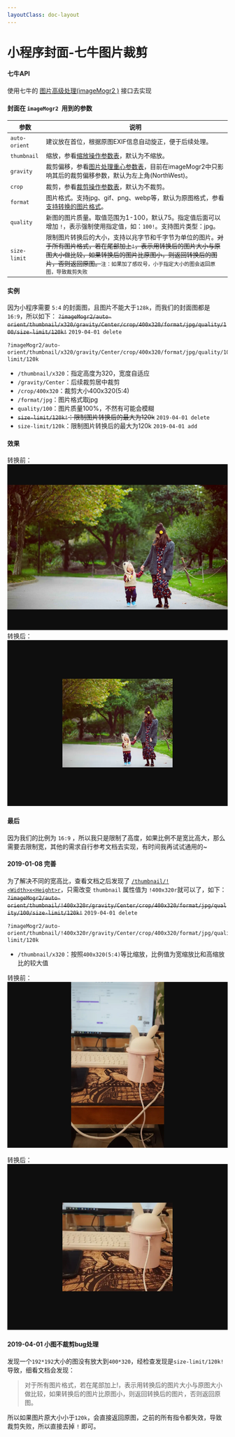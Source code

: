 ```yaml
---
layoutClass: doc-layout
---
```


# 小程序封面-七牛图片裁剪
#### 七牛API
使用七牛的 [图片高级处理(imageMogr2 )](https://developer.qiniu.com/dora/manual/1270/the-advanced-treatment-of-images-imagemogr2) 接口去实现

#### 封面在 ```imageMogr2 ```用到的参数
| 参数 | 说明 | 
| - | - | 
| ```auto-orient``` | 建议放在首位，根据原图EXIF信息自动旋正，便于后续处理。 | 
| ```thumbnail``` | 缩放，参看[缩放操作参数表](https://developer.qiniu.com/dora/manual/1270/the-advanced-treatment-of-images-imagemogr2#imagemogr2-thumbnail-spec)，默认为不缩放。| 
| ```gravity``` | 裁剪偏移，参看[图片处理重心参数表](https://developer.qiniu.com/dora/manual/1270/the-advanced-treatment-of-images-imagemogr2#imagemogr2-anchor-spec)，目前在imageMogr2中只影响其后的裁剪偏移参数，默认为左上角(NorthWest)。| 
| ```crop``` | 裁剪，参看[裁剪操作参数表](https://developer.qiniu.com/dora/manual/1270/the-advanced-treatment-of-images-imagemogr2#imagemogr2-crop-size-spec)，默认为不裁剪。 | 
| ```format``` | 图片格式。支持jpg、gif、png、webp等，默认为原图格式，参看[支持转换的图片格式](http://www.imagemagick.org/script/formats.php)。| 
| ```quality``` | 新图的图片质量。取值范围为1-100，默认75。指定值后面可以增加 `!`，表示强制使用指定值，如：`100!`。支持图片类型：jpg。| 
| ```size-limit``` | 限制图片转换后的大小，支持以兆字节和千字节为单位的图片。~~对于所有图片格式，若在尾部加上```!```，表示用转换后的图片大小与原图大小做比较，如果转换后的图片比原图小，则返回转换后的图片，否则返回原图。~~```注：如果加了感叹号，小于指定大小的图会返回原图，导致裁剪失败``` | 

#### 实例
因为小程序需要 ```5:4``` 的封面图，且图片不能大于```128k```，而我们的封面图都是 ```16:9```，所以如下：
~~```?imageMogr2/auto-orient/thumbnail/x320/gravity/Center/crop/400x320/format/jpg/quality/100/size-limit/120k!```~~  ```2019-04-01 delete```
```
?imageMogr2/auto-orient/thumbnail/x320/gravity/Center/crop/400x320/format/jpg/quality/100/size-limit/120k
```
- ```/thumbnail/x320```：指定高度为320，宽度自适应
- ```/gravity/Center```：后续裁剪居中裁剪
- ```/crop/400x320```：裁剪大小400x320(5:4)
- ```/format/jpg```：图片格式取jpg
- ```quality/100```：图片质量100%，不然有可能会模糊
- ~~```size-limit/120k!```：限制图片转换后的最大为120k~~ ```2019-04-01 delete```
- ```size-limit/120k```：限制图片转换后的最大为120k ```2019-04-01 add```


#### 效果
转换前：
  ![大小为9.2M](../assets/img/4853363-ffe43d1e723ffe35.png)
转换后：
  ![大小为104k](../assets/img/4853363-d132da746c47c5fc.png)

#### 最后
因为我们的比例为 ```16:9``` ，所以我只是限制了高度，如果比例不是宽比高大，那么需要去限制宽，其他的需求自行参考文档去实现，有时间我再试试通用的~

#### 2019-01-08 完善
为了解决不同的宽高比，查看文档之后发现了 [```/thumbnail/!<Width>x<Height>r```](https://developer.qiniu.com/dora/manual/1270/the-advanced-treatment-of-images-imagemogr2#imagemogr2-thumbnail-spec)，只需改变 ```thumbnail``` 属性值为 ```!400x320r```就可以了，如下：
~~```?imageMogr2/auto-orient/thumbnail/!400x320r/gravity/Center/crop/400x320/format/jpg/quality/100/size-limit/120k!```~~ ```2019-04-01 delete```
```
?imageMogr2/auto-orient/thumbnail/!400x320r/gravity/Center/crop/400x320/format/jpg/quality/100/size-limit/120k
```
- ```/thumbnail/x320```：按照```400x320(5:4)```等比缩放，比例值为宽缩放比和高缩放比的较大值

转换前：
  ![747x1328](../assets/img/4853363-eb5154836931bf6e.png)

转换后：
![400x320](../assets/img/4853363-3e390c6a18298606.png)


#### 2019-04-01 小图不裁剪bug处理
发现一个```192*192```大小的图没有放大到```400*320```，经检查发现是```size-limit/120k!```导致，细看文档会发现：
> 对于所有图片格式，若在尾部加上!，表示用转换后的图片大小与原图大小做比较，如果转换后的图片比原图小，则返回转换后的图片，否则返回原图。

所以如果图片原大小小于```120k```，会直接返回原图，之前的所有指令都失效，导致裁剪失败，所以直接去掉 ```!``` 即可。



  